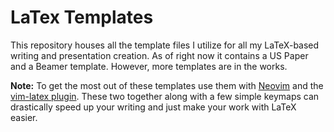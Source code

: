 # LaTex Templates
This repository houses all the template files I utilize for all my LaTeX-based writing and presentation creation. As of right now it contains a US Paper and a Beamer template. However, more templates are in the works.

**Note:** To get the most out of these templates use them with [Neovim](https://neovim.io) and the [vim-latex plugin](https://github.com/vim-latex/vim-latex). These two together along with a few simple keymaps can drastically speed up your writing and just make your work with LaTeX easier.
